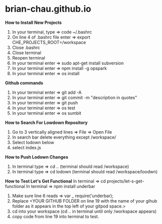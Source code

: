 # brian-chau.github.io

**How to Install New Projects**
1) In your terminal, type => code ~/.bashrc
2) On line 4 of .bashrc file enter => export CHE_PROJECTS_ROOT=/workspace
3) Close .bashrc
4) Close terminal 
5) Reopen terminal 
6) In your terminal enter => sudo apt-get install subversion 
7) In your terminal enter => npm install -g opspark
8) In your terminal enter => os install 

**Github commands**
1) In your terminal enter => git add -A
2) In your terminal enter => git commit -m "description in quotes"
3) In your terminal enter => git push
4) In your terminal enter => os test 
5) In your terminal enter => os sumbit

**How to Search For Lowdown Repository**
1) Go to 3 vertically aligned lines => File => Open File 
2) In search bar delete everything except /workspace/
3) Select lodown below 
4) select index.js 

**How to Push Lodown Changes**
1) In terminal type => cd .. (terminal should read /workspace)
2) In terminal type => cd lodown (terminal should read /workspace/loodwn)

**How to Test Let's Get Functional** 
In terminal => cd projects/let-s-get-functional
In terminal => npm install underbar
1) Make sure line 6 reads => var _ require('underbar);
2) Replace <YOUR GITHUB FOLDER on line 19 with the name of your gihub folder as it appears in the top left of your gitpod space.>
3) cd into your workspace (cd .. in terminal until only /workspace appears)
4) copy code from line 19 into terminal to test. 